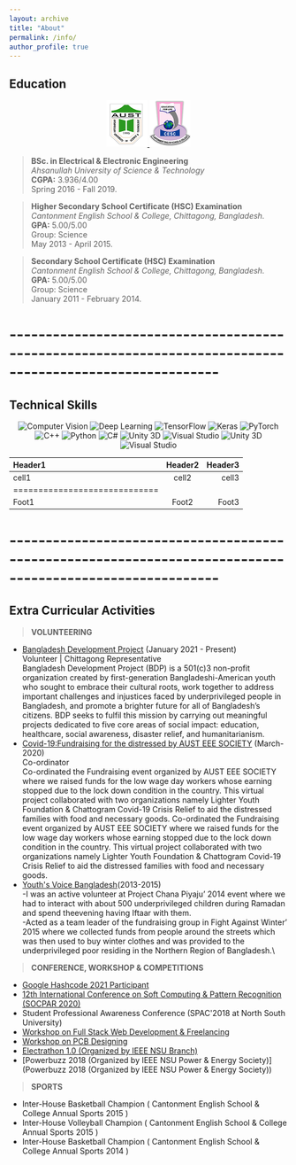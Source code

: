 ```yaml
---
layout: archive
title: "About"
permalink: /info/
author_profile: true
---
```



Education
------


<center>
<a href="https://www.aust.edu">
  <img src="/images/aust.png" alt="AUST">
</a>
<a href="https://cesc.edu.bd/">
  <img src="/images/cesc.png" alt="CESC">
</a>

</center>

> **BSc. in Electrical & Electronic Engineering**          
   _Ahsanullah University of Science & Technology_\
    **CGPA:** 3.936/4.00\
    Spring 2016 - Fall 2019.
 

> **Higher Secondary School Certificate (HSC) Examination**\
  _Cantonment English School & College, Chittagong, Bangladesh._\
    **GPA:** 5.00/5.00\
	Group: Science\
    May 2013 - April 2015.

> **Secondary School Certificate (HSC) Examination**\
  _Cantonment English School & College, Chittagong, Bangladesh._\
    **GPA:** 5.00/5.00\
	Group: Science\
    January 2011 - February 2014.


# ---------------------------------------------------------------------------------------------------------

Technical Skills
----

<center>
<img src="/images/icons/cv.jpg" alt="Computer Vision">
<img src="/images/icons/DL.jpg" alt="Deep Learning"> <img src="/images/icons/tf.png" alt="TensorFlow"> <img src="/images/icons/keras.jpg" alt="Keras"> 
<img src="/images/icons/pytorch.jpg" alt="PyTorch"> <img src="/images/icons/C++.png" alt="C++"> 
<img src="/images/icons/python.png" alt="Python"> <img src="/images/icons/Cs.png" alt="C#">
<img src="/images/icons/unity3d.jpg" alt="Unity 3D"> <img src="/images/icons/vs.png" alt="Visual Studio">
<img src="/images/icons/unity3d.jpg" alt="Unity 3D"> <img src="/images/icons/vs.png" alt="Visual Studio">
</center>

| Header1 | Header2 | Header3 |
|:--------|:-------:|--------:|
| cell1   | cell2   | cell3   |
|=============================|
| Foot1   | Foot2   | Foot3   |

# ---------------------------------------------------------------------------------------------------------

 
Extra Curricular Activities
-----


> **VOLUNTEERING**
  * [Bangladesh Development Project](https://www.bddevelop.org/) (January 2021 - Present)\
     Volunteer | Chittagong Representative\
     Bangladesh Development Project (BDP) is a 501(c)3 non-profit organization created by first-generation Bangladeshi-American youth who sought to embrace their cultural roots, work together to address important challenges and injustices faced by underprivileged people in Bangladesh, and promote a brighter future for all of Bangladesh’s citizens.  BDP seeks to fulfil this mission by carrying out meaningful projects dedicated to five core areas of social impact: education, healthcare, social awareness, disaster relief, and humanitarianism. 
  * [Covid-19:Fundraising for the distressed by AUST EEE SOCIETY](https://www.facebook.com/events/601790030417933/) (March-2020)\
      Co-ordinator\
     Co-ordinated the Fundraising event organized by AUST EEE SOCIETY where we raised funds for the low wage day workers whose earning stopped due to the lock down condition in the country. This virtual project collaborated with two organizations namely Lighter Youth Foundation & Chattogram Covid-19 Crisis Relief to aid the distressed families with food and necessary goods. 
     Co-ordinated the Fundraising event organized by AUST EEE SOCIETY where we raised funds for the low wage day workers whose earning stopped due to the lock down condition in the country. This virtual project collaborated with two organizations namely Lighter Youth Foundation & Chattogram Covid-19 Crisis Relief to aid the distressed families with food and necessary goods. 
  * [Youth's Voice Bangladesh](http://www.youthsvoice.info/?fbclid=IwAR060ba0nZqLzNpqaWcxRvg1y5w_p5IobYeM7ykkG5UfGLWxQF6EeMfaFnw)(2013-2015)\
     -I was an active volunteer at Project Chana Piyaju’ 2014 event where we had to interact with about 500 underprivileged children during Ramadan and spend theevening having Iftaar with them.\
     -Acted as a team leader of the fundraising group in Fight Against Winter’ 2015 where we collected funds from people around the streets which was then used to buy winter clothes and was provided to the underprivileged poor residing in the Northern Region of Bangladesh.\
 
 > **CONFERENCE, WORKSHOP & COMPETITIONS**
   * [Google Hashcode 2021 Participant](https://drive.google.com/file/d/1IIp5uXWo-nDWgcEIjmP6hskILw3WRjsZ/view?usp=sharing)
   * [12th International Conference on Soft Computing & Pattern Recognition (SOCPAR 2020)](https://drive.google.com/file/d/1acGcqGpO03xjX1_RAwlMywRPvSBGGZbi/view)
   * Student Professional Awareness Conference (SPAC'2018 at North South University)
   * [Workshop on Full Stack Web Development & Freelancing](https://drive.google.com/file/d/1TjoskIKBHxjxR-k2_a3RGEz4l0RzygeF/view)
   * [Workshop on PCB Designing](https://drive.google.com/file/d/1NpBHBYCEe7xHXI-T1TzyCoRzJlVOw4yY/view)
   * [Electrathon 1.0 (Organized by IEEE NSU Branch)](https://drive.google.com/file/d/1ZHJhFFy2J-KFHPF3IBwxlH55H5vSm0sp/view)
   * [Powerbuzz 2018 (Organized by IEEE NSU Power & Energy Society)](Powerbuzz 2018 (Organized by IEEE NSU Power & Energy Society))
   
 > **SPORTS**
   * Inter-House Basketball Champion ( Cantonment English School & College Annual Sports 2015 )
   * Inter-House Volleyball Champion ( Cantonment English School & College Annual Sports 2015 )
   * Inter-House Basketball Champion ( Cantonment English School & College Annual Sports 2014 )
   
